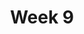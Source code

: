 ---
title: Week 9
days:
  - date: 2023-03-13
    events:
      "**Lecture 22**{: .label .label-lec} Z Testing":
  - date: 2023-03-15
    events:
      "**Lecture 23**{: .label .label-lec} Part 2 Summary":
      "**Lab**{: .label .label-lab} Midterm 2 Review Session":
  - date: 2023-03-17
    events:
      "**Exam**{: .label .label-exam} Midterm 2":
---